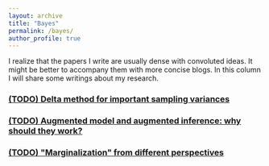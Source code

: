 ```yaml
---
layout: archive
title: "Bayes"
permalink: /bayes/
author_profile: true
---
```


I realize that the papers I write are usually dense with convoluted ideas. It might be better to accompany them with more concise blogs. In this column I will share some writings about my research.

### [(TODO) Delta method for important sampling variances](/posts/delta_method)

### [(TODO) Augmented model and augmented inference: why should they work?](/posts/augment)

### [(TODO) "Marginalization" from different perspectives](/posts/marginalization)
